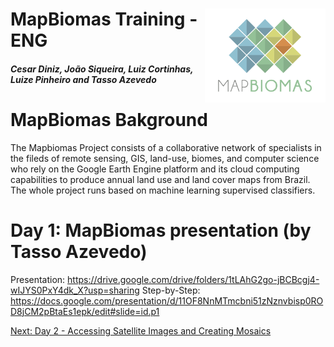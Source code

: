<div class="fluid-row" id="header">
    <img src='../Assets/mapbiomas-icon.png' height='150' width='auto' align='right'>
    <h1 class="title toc-ignore">MapBiomas Training - ENG</h1>
    <h4 class="author"><em>Cesar Diniz, João Siqueira, Luiz Cortinhas, Luize Pinheiro and Tasso Azevedo</em></h4>
</div>

# MapBiomas Bakground
The Mapbiomas Project consists of a collaborative network of specialists in the fileds of remote sensing, GIS, land-use, biomes, and computer science who rely on the Google Earth Engine platform and its cloud computing capabilities to produce annual land use and land cover maps from Brazil. The whole project runs based on machine learning supervised classifiers.

# Day 1: MapBiomas presentation (by Tasso Azevedo)
Presentation: https://drive.google.com/drive/folders/1tLAhG2go-jBCBcgj4-wIJYS0PxY4dk_X?usp=sharing
Step-by-Step: https://docs.google.com/presentation/d/11OF8NnMTmcbni51zNznvbisp0ROD8jCM2pBtaEs1epk/edit#slide=id.p1

[Next: Day 2 - Accessing Satellite Images and Creating Mosaics](https://github.com/mapbiomas-brazil/mapbiomas-training/tree/main/MapBiomas_101/Day_2/README.md)
